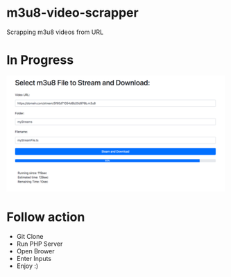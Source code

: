 # m3u8-video-scrapper
Scrapping m3u8 videos from URL

# In Progress
![In Progress](Test.png)

# Follow action
- Git Clone
- Run PHP Server
- Open Brower
- Enter Inputs
- Enjoy :)
